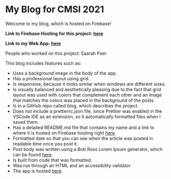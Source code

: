 # My Blog for CMSI 2021

Welcome to my blog, which is hosted on Firebase!

**Link to Firebase Hosting for this project: [here](https://console.firebase.google.com/project/blog-e59ab/overview)**

**Link to my Web App: [here](https://blog-e59ab.web.app)**

People who worked on this project: Saarah Peer

This blog includes features such as:

- Uses a background image in the body of the app.
- Has a professional layout using grid.
- Is responsive, because it looks similar when windows are different sizes.
- Is visually balanced and aesthetically pleasing due to the fact that grid layout was used with colors that complement each other and an image that matches the colors was placed in the background of the posts.
- Is in a GitHub repo called blog, which describes the project.
- Does not include a prettierrc.json file, since Prettier was enabled in the VSCode IDE as an extension, so it automatically formatted files when I saved them.
- Has a detailed README.md file that contains my name and a link to where it is hosted on Firebase hosting right [here](https://console.firebase.google.com/project/blog-e59ab/overview).
- Formatted date so that you can see when the article was posted in readable time once you post it.
- Post body was written using a Bob Ross Lorem Ipsum generator, which can be found [here](https://www.bobrosslipsum.com/).
- Is built from code that was formatted.
- Was run through an HTML and an accessibility validator
- The app is hosted [here](https://blog-e59ab.web.app).
